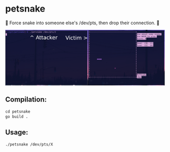 # petsnake
:snake: Force snake into someone else's /dev/pts, then drop their connection. :snake:

![](.github/example.png)

## Compilation:
```
cd petsnake
go build .
```

## Usage:
```
./petsnake /dev/pts/X
```